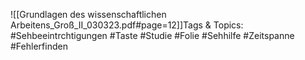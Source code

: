 
![[Grundlagen des wissenschaftlichen Arbeitens_Groß_II_030323.pdf#page=12]]Tags & Topics:
   #Sehbeeintrchtigungen
   #Taste
   #Studie
   #Folie
   #Sehhilfe
   #Zeitspanne
   #Fehlerfinden